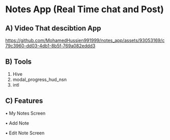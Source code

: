 # Notes App (Real Time chat and Post) 

## A) Video That descibtion  App




https://github.com/MohamedHussien991999/notes_app/assets/93053169/c79c3960-dd03-4db1-8b5f-769a082eddd3







##   B) Tools 

  1) Hive 
  2)  modal_progress_hud_nsn 
  3)  intl

  


## C) Features

• My Notes Screen

• Add Note

• Edit Note Screen

